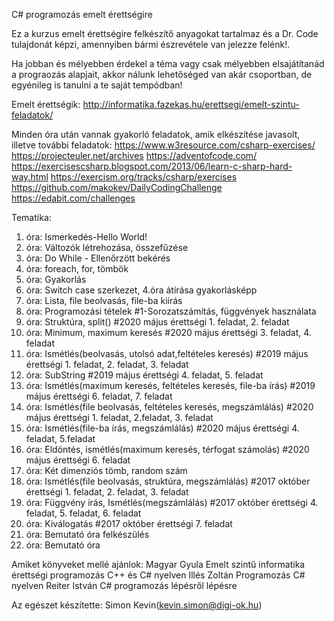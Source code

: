 C# programozás emelt érettségire

Ez a kurzus emelt érettségire felkészítő anyagokat tartalmaz és a Dr. Code tulajdonát képzi, amennyiben bármi észrevétele van jelezze felénk!.

Ha jobban és mélyebben érdekel a téma vagy csak mélyebben elsajátítanád a prograozás alapjait, akkor nálunk lehetőséged van akár csoportban, de egyénileg is tanulni a te saját tempódban!

Emelt érettségik:
        http://informatika.fazekas.hu/erettsegi/emelt-szintu-feladatok/

Minden óra után vannak gyakorló feladatok, amik elkészítése javasolt, illetve további feladatok: 
        https://www.w3resource.com/csharp-exercises/
        https://projecteuler.net/archives
        https://adventofcode.com/
        https://exercisescsharp.blogspot.com/2013/06/learn-c-sharp-hard-way.html
        https://exercism.org/tracks/csharp/exercises
        https://github.com/makokev/DailyCodingChallenge
        https://edabit.com/challenges


Tematika:
1. óra:  Ismerkedés-Hello World!
2. óra:  Változók létrehozása, összefűzése
3. óra:  Do While - Ellenőrzött bekérés
4. óra:  foreach, for, tömbök
5. óra:  Gyakorlás
6. óra:  Switch case szerkezet, 4.óra átírása gyakorlásképp
7. óra:  Lista, file beolvasás, file-ba kiírás
8. óra:  Programozási tételek #1-Sorozatszámítás, függvények használata
9. óra:  Struktúra, split() #2020 május érettségi 1. feladat, 2. feladat
10. óra: Minimum, maximum keresés #2020 május érettségi 3. feladat, 4. feladat
11. óra: Ismétlés(beolvasás, utolsó adat,feltételes keresés) #2019 május érettségi 1. feladat, 2. feladat, 3. feladat
12. óra: SubString #2019 május érettségi 4. feladat, 5. feladat
13. óra: Ismétlés(maximum keresés, feltételes keresés, file-ba írás) #2019 május érettségi 6. feladat, 7. feladat 
14. óra: Ismétlés(file beolvasás, feltételes keresés, megszámlálás) #2020 május érettségi 1. feladat, 2.feladat, 3. feladat
15. óra: Ismétlés(file-ba írás, megszámlálás) #2020 május érettségi 4. feladat, 5.feladat
16. óra: Eldöntés, ismétlés(maximum keresés, térfogat számolás) #2020 május érettségi 6. feladat
17. óra: Két dimenziós tömb, random szám
18. óra: Ismétlés(file beolvasás, struktúra, megszámlálás) #2017 október érettségi 1. feladat, 2. feladat, 3. feladat
19. óra: Függvény írás, Ismétlés(megszámlálás) #2017 október érettségi 4. feladat, 5. feladat, 6. feladat
20. óra: Kiválogatás #2017 október érettségi 7. feladat
21. óra: Bemutató óra felkészülés
22. óra: Bemutató óra

Amiket könyveket mellé ajánlok:
Magyar Gyula    Emelt szintű informatika érettségi programozás C++ és C# nyelven
Illés Zoltán    Programozás C# nyelven
Reiter István   C# programozás lépésről lépésre

Az egészet készítette: Simon Kevin(kevin.simon@digi-ok.hu)
